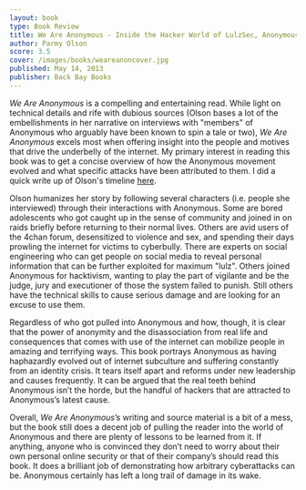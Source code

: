 ```yaml
---
layout: book
type: Book Review
title: We Are Anonymous - Inside the Hacker World of LulzSec, Anonymous, and the Global Cyber Insurgency
author: Parmy Olson
score: 3.5
cover: /images/books/weareanoncover.jpg
published: May 14, 2013
publisher: Back Bay Books
---
```


<i>We Are Anonymous</i> is a compelling and entertaining read. While light on technical details and rife with dubious sources (Olson bases a lot of the embellishments in her narrative on interviews with "members" of Anonymous who arguably have been known to spin a tale or two), <i>We Are Anonymous</i> excels most when offering insight into the people and motives that drive the underbelly of the internet. My primary interest in reading this book was to get a concise overview of how the Anonymous movement evolved and what specific attacks have been attributed to them. I did a quick write up of Olson's timeline <a href="/2017/04/27/anonymousmovement/"> here</a>.

Olson humanizes her story by following several characters (i.e. people she interviewed) through their interactions with Anonymous. Some are bored adolescents who got caught up in the sense of community and joined in on raids briefly before returning to their normal lives. Others are avid users of the 4chan forum, desensitized to violence and sex, and spending their days prowling the internet for victims to cyberbully. There are experts on social engineering who can get people on social media to reveal personal information that can be further exploited for maximum "lulz". Others joined Anonymous for hacktivism, wanting to play the part of vigilante and be the judge, jury and executioner of those the system failed to punish. Still others have the technical skills to cause serious damage and are looking for an excuse to use them.

Regardless of who got pulled into Anonymous and how, though, it is clear that the power of anonymity and the disassociation from real life and consequences that comes with use of the internet can mobilize people in amazing and terrifying ways. This book portrays Anonymous as having haphazardly evolved out of internet subculture and suffering constantly from an identity crisis. It tears itself apart and reforms under new leadership and causes frequently. It can be argued that the real teeth behind Anonymous isn’t the horde, but the handful of hackers that are attracted to Anonymous’s latest cause. 

Overall, <i>We Are Anonymous</i>’s writing and source material is a bit of a mess, but the book still does a decent job of pulling the reader into the world of Anonymous and there are plenty of lessons to be learned from it. If anything, anyone who is convinced they don’t need to worry about their own personal online security or that of their company’s should read this book. It does a brilliant job of demonstrating how arbitrary cyberattacks can be. Anonymous certainly has left a long trail of damage in its wake.



